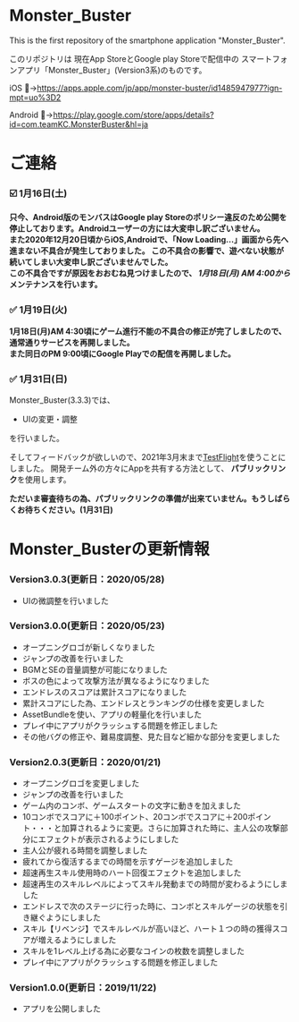 # Monster_Buster
This is the first repository of the smartphone application "Monster_Buster".

このリポジトリは 現在App StoreとGoogle play Storeで配信中の スマートフォンアプリ「Monster_Buster」(Version3系)のものです。<br>

iOS :apple:→https://apps.apple.com/jp/app/monster-buster/id1485947977?ign-mpt=uo%3D2

Android :robot:→https://play.google.com/store/apps/details?id=com.teamKC.MonsterBuster&hl=ja

# ご連絡
### :ballot_box_with_check: 1月16日(土)
 **只今、Android版のモンバスはGoogle play Storeのポリシー違反のため公開を停止しております。Androidユーザーの方には大変申し訳ございません。<br>
 また2020年12月20日頃からiOS,Androidで、「Now Loading...」画面から先へ進まない不具合が発生しておりました。
この不具合の影響で、遊べない状態が続いてしまい大変申し訳ございませんでした。<br>
この不具合ですが原因をおおむね見つけましたので、 _1月18日(月) AM 4:00から_ メンテナンスを行います。** 

### :white_check_mark: 1月19日(火)

 **1月18日(月)AM 4:30頃にゲーム進行不能の不具合の修正が完了しましたので、通常通りサービスを再開しました。<br>また同日のPM 9:00頃にGoogle Playでの配信を再開しました。**

### :white_check_mark: 1月31日(日)
Monster_Buster(3.3.3)では、
 - UIの変更・調整
 
を行いました。

そしてフィードバックが欲しいので、2021年3月末まで[TestFlight](https://developer.apple.com/jp/testflight/)を使うことにしました。
開発チーム外の方々にAppを共有する方法として、 **パブリックリンク**を使用します。 

**ただいま審査待ちの為、パブリックリンクの準備が出来ていません。もうしばらくお待ちください。(1月31日)**


# Monster_Busterの更新情報 
### Version3.0.3(更新日：2020/05/28)
 - UIの微調整を行いました
 
### Version3.0.0(更新日：2020/05/23)
 - オープニングロゴが新しくなりました
 - ジャンプの改善を行いました
 - BGMとSEの音量調整が可能になりました
 - ボスの色によって攻撃方法が異なるようになりました
 - エンドレスのスコアは累計スコアになりました
 - 累計スコアにした為、エンドレスとランキングの仕様を変更しました
 - AssetBundleを使い、アプリの軽量化を行いました
 - プレイ中にアプリがクラッシュする問題を修正しました
 - その他バグの修正や、難易度調整、見た目など細かな部分を変更しました
 
### Version2.0.3(更新日：2020/01/21)
 - オープニングロゴを変更しました
 - ジャンプの改善を行いました
 - ゲーム内のコンボ、ゲームスタートの文字に動きを加えました
 - 10コンボでスコアに＋100ポイント、20コンボでスコアに＋200ポイント・・・と加算されるように変更。さらに加算された時に、主人公の攻撃部分にエフェクトが表示されるようにしました
 - 主人公が疲れる時間を調整しました
 - 疲れてから復活するまでの時間を示すゲージを追加しました
 - 超速再生スキル使用時のハート回復エフェクトを追加しました
 - 超速再生のスキルレベルによってスキル発動までの時間が変わるようにしました
 - エンドレスで次のステージに行った時に、コンボとスキルゲージの状態を引き継ぐようにしました
 - スキル【リベンジ】でスキルレベルが高いほど、ハート１つの時の獲得スコアが増えるようにしました
 - スキルを1レベル上げる為に必要なコインの枚数を調整しました
 - プレイ中にアプリがクラッシュする問題を修正しました

### Version1.0.0(更新日：2019/11/22)
 - アプリを公開しました
